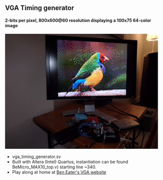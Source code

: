 ## VGA Timing generator
#### 2-bits per pixel, 800x600@60 resolution displaying a 100x75 64-color image
![proof](vga_timing_generator.jpg)
* vga_timing_generator.sv
* Built with Altera (Intel) Quartus,  instantiation can be found BeMicro_MAX10_top.v) starting line ~340.
* Play along at home at [Ben Eater's VGA website](https://eater.net/vga)

